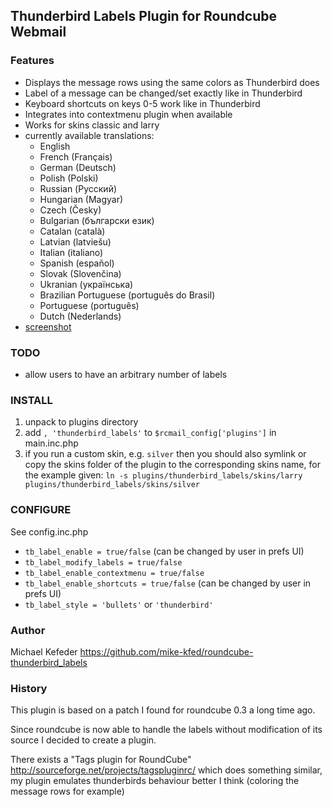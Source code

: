 ## Thunderbird Labels Plugin for Roundcube Webmail

### Features

* Displays the message rows using the same colors as Thunderbird does
* Label of a message can be changed/set exactly like in Thunderbird
* Keyboard shortcuts on keys 0-5 work like in Thunderbird
* Integrates into contextmenu plugin when available
* Works for skins classic and larry
* currently available translations:
  * English
  * French (Français)
  * German (Deutsch)
  * Polish (Polski)
  * Russian (Русский)
  * Hungarian (Magyar)
  * Czech (Česky)
  * Bulgarian (български език)
  * Catalan (català)
  * Latvian (latviešu)
  * Italian (italiano)
  * Spanish (español)
  * Slovak (Slovenčina)
  * Ukranian (українська)
  * Brazilian Portuguese (português do Brasil)
  * Portuguese (português)
  * Dutch (Nederlands)
* [screenshot](http://mike-kfed.github.io/roundcube-thunderbird_labels/)

### TODO
- allow users to have an arbitrary number of labels

### INSTALL
1. unpack to plugins directory
2. add `, 'thunderbird_labels'` to `$rcmail_config['plugins']` in main.inc.php
3. if you run a custom skin, e.g. `silver` then you should also symlink or copy the skins folder
   of the plugin to the corresponding skins name, for the example given:
   `ln -s plugins/thunderbird_labels/skins/larry plugins/thunderbird_labels/skins/silver`

### CONFIGURE

See config.inc.php

- `tb_label_enable = true/false` (can be changed by user in prefs UI)
- `tb_label_modify_labels = true/false`
- `tb_label_enable_contextmenu = true/false`
- `tb_label_enable_shortcuts = true/false` (can be changed by user in prefs UI)
- `tb_label_style = 'bullets'` or `'thunderbird'`

### Author
Michael Kefeder
https://github.com/mike-kfed/roundcube-thunderbird_labels

### History
This plugin is based on a patch I found for roundcube 0.3 a long time ago.

Since roundcube is now able to handle the labels without modification of its source I decided to create a plugin.

There exists a "Tags plugin for RoundCube" http://sourceforge.net/projects/tagspluginrc/ which does something similar, my plugin emulates thunderbirds behaviour better I think (coloring the message rows for example)

